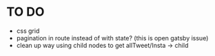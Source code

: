 # TO DO

- css grid
- pagination in route instead of with state? (this is open gatsby issue)
- clean up way using child nodes to get allTweet/Insta -> child

